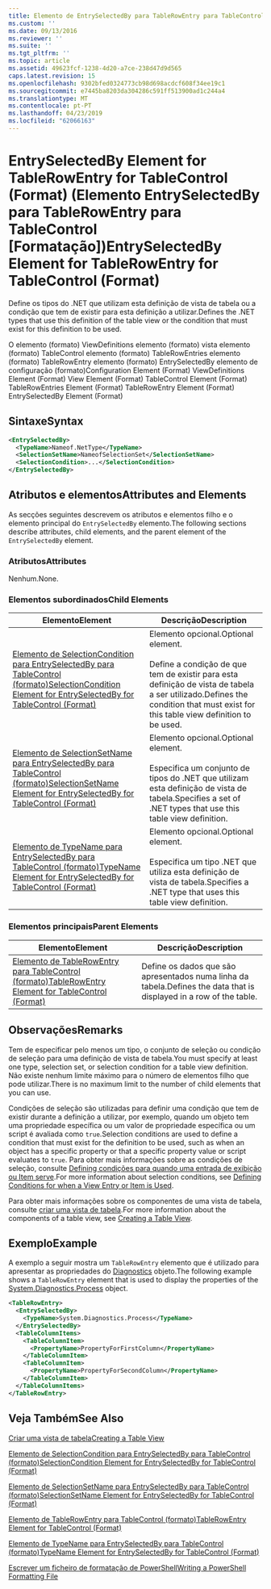 ```yaml
---
title: Elemento de EntrySelectedBy para TableRowEntry para TableControl (formato) | Documentos da Microsoft
ms.custom: ''
ms.date: 09/13/2016
ms.reviewer: ''
ms.suite: ''
ms.tgt_pltfrm: ''
ms.topic: article
ms.assetid: 49623fcf-1238-4d20-a7ce-238d47d9d565
caps.latest.revision: 15
ms.openlocfilehash: 9302bfed0324773cb98d698acdcf608f34ee19c1
ms.sourcegitcommit: e7445ba8203da304286c591ff513900ad1c244a4
ms.translationtype: MT
ms.contentlocale: pt-PT
ms.lasthandoff: 04/23/2019
ms.locfileid: "62066163"
---
```

# <a name="entryselectedby-element-for-tablerowentry--for-tablecontrol-format"></a><span data-ttu-id="20b2f-102">EntrySelectedBy Element for TableRowEntry for TableControl (Format) (Elemento EntrySelectedBy para TableRowEntry para TableControl [Formatação])</span><span class="sxs-lookup"><span data-stu-id="20b2f-102">EntrySelectedBy Element for TableRowEntry  for TableControl (Format)</span></span>

<span data-ttu-id="20b2f-103">Define os tipos do .NET que utilizam esta definição de vista de tabela ou a condição que tem de existir para esta definição a utilizar.</span><span class="sxs-lookup"><span data-stu-id="20b2f-103">Defines the .NET types that use this definition of the table view or the condition that must exist for this definition to be used.</span></span>

<span data-ttu-id="20b2f-104">O elemento (formato) ViewDefinitions elemento (formato) vista elemento (formato) TableControl elemento (formato) TableRowEntries elemento (formato) TableRowEntry elemento (formato) EntrySelectedBy elemento de configuração (formato)</span><span class="sxs-lookup"><span data-stu-id="20b2f-104">Configuration Element (Format) ViewDefinitions Element (Format) View Element (Format) TableControl Element (Format) TableRowEntries Element (Format) TableRowEntry Element (Format) EntrySelectedBy Element (Format)</span></span>

## <a name="syntax"></a><span data-ttu-id="20b2f-105">Sintaxe</span><span class="sxs-lookup"><span data-stu-id="20b2f-105">Syntax</span></span>

```xml
<EntrySelectedBy>
  <TypeName>Nameof.NetType</TypeName>
  <SelectionSetName>NameofSelectionSet</SelectionSetName>
  <SelectionCondition>...</SelectionCondition>
</EntrySelectedBy>
```

## <a name="attributes-and-elements"></a><span data-ttu-id="20b2f-106">Atributos e elementos</span><span class="sxs-lookup"><span data-stu-id="20b2f-106">Attributes and Elements</span></span>

<span data-ttu-id="20b2f-107">As secções seguintes descrevem os atributos e elementos filho e o elemento principal do `EntrySelectedBy` elemento.</span><span class="sxs-lookup"><span data-stu-id="20b2f-107">The following sections describe attributes, child elements, and the parent element of the `EntrySelectedBy` element.</span></span>

### <a name="attributes"></a><span data-ttu-id="20b2f-108">Atributos</span><span class="sxs-lookup"><span data-stu-id="20b2f-108">Attributes</span></span>

<span data-ttu-id="20b2f-109">Nenhum.</span><span class="sxs-lookup"><span data-stu-id="20b2f-109">None.</span></span>

### <a name="child-elements"></a><span data-ttu-id="20b2f-110">Elementos subordinados</span><span class="sxs-lookup"><span data-stu-id="20b2f-110">Child Elements</span></span>

|<span data-ttu-id="20b2f-111">Elemento</span><span class="sxs-lookup"><span data-stu-id="20b2f-111">Element</span></span>|<span data-ttu-id="20b2f-112">Descrição</span><span class="sxs-lookup"><span data-stu-id="20b2f-112">Description</span></span>|
|-------------|-----------------|
|[<span data-ttu-id="20b2f-113">Elemento de SelectionCondition para EntrySelectedBy para TableControl (formato)</span><span class="sxs-lookup"><span data-stu-id="20b2f-113">SelectionCondition Element for EntrySelectedBy for TableControl (Format)</span></span>](./selectioncondition-element-for-entryselectedby-for-tablecontrol-format.md)|<span data-ttu-id="20b2f-114">Elemento opcional.</span><span class="sxs-lookup"><span data-stu-id="20b2f-114">Optional element.</span></span><br /><br /> <span data-ttu-id="20b2f-115">Define a condição de que tem de existir para esta definição de vista de tabela a ser utilizado.</span><span class="sxs-lookup"><span data-stu-id="20b2f-115">Defines the condition that must exist for this table view definition to be used.</span></span>|
|[<span data-ttu-id="20b2f-116">Elemento de SelectionSetName para EntrySelectedBy para TableControl (formato)</span><span class="sxs-lookup"><span data-stu-id="20b2f-116">SelectionSetName Element for EntrySelectedBy for TableControl (Format)</span></span>](./selectionsetname-element-for-entryselectedby-for-tablecontrol-format.md)|<span data-ttu-id="20b2f-117">Elemento opcional.</span><span class="sxs-lookup"><span data-stu-id="20b2f-117">Optional element.</span></span><br /><br /> <span data-ttu-id="20b2f-118">Especifica um conjunto de tipos do .NET que utilizam esta definição de vista de tabela.</span><span class="sxs-lookup"><span data-stu-id="20b2f-118">Specifies a set of .NET types that use this table view definition.</span></span>|
|[<span data-ttu-id="20b2f-119">Elemento de TypeName para EntrySelectedBy para TableControl (formato)</span><span class="sxs-lookup"><span data-stu-id="20b2f-119">TypeName Element for EntrySelectedBy for TableControl (Format)</span></span>](./typename-element-for-entryselectedby-for-tablecontrol-format.md)|<span data-ttu-id="20b2f-120">Elemento opcional.</span><span class="sxs-lookup"><span data-stu-id="20b2f-120">Optional element.</span></span><br /><br /> <span data-ttu-id="20b2f-121">Especifica um tipo .NET que utiliza esta definição de vista de tabela.</span><span class="sxs-lookup"><span data-stu-id="20b2f-121">Specifies a .NET type that uses this table view definition.</span></span>|

### <a name="parent-elements"></a><span data-ttu-id="20b2f-122">Elementos principais</span><span class="sxs-lookup"><span data-stu-id="20b2f-122">Parent Elements</span></span>

|<span data-ttu-id="20b2f-123">Elemento</span><span class="sxs-lookup"><span data-stu-id="20b2f-123">Element</span></span>|<span data-ttu-id="20b2f-124">Descrição</span><span class="sxs-lookup"><span data-stu-id="20b2f-124">Description</span></span>|
|-------------|-----------------|
|[<span data-ttu-id="20b2f-125">Elemento de TableRowEntry para TableControl (formato)</span><span class="sxs-lookup"><span data-stu-id="20b2f-125">TableRowEntry Element for TableControl (Format)</span></span>](./tablerowentry-element-for-tablerowentries-for-tablecontrol-format.md)|<span data-ttu-id="20b2f-126">Define os dados que são apresentados numa linha da tabela.</span><span class="sxs-lookup"><span data-stu-id="20b2f-126">Defines the data that is displayed in a row of the table.</span></span>|

## <a name="remarks"></a><span data-ttu-id="20b2f-127">Observações</span><span class="sxs-lookup"><span data-stu-id="20b2f-127">Remarks</span></span>

<span data-ttu-id="20b2f-128">Tem de especificar pelo menos um tipo, o conjunto de seleção ou condição de seleção para uma definição de vista de tabela.</span><span class="sxs-lookup"><span data-stu-id="20b2f-128">You must specify at least one type, selection set, or selection condition for a table view definition.</span></span> <span data-ttu-id="20b2f-129">Não existe nenhum limite máximo para o número de elementos filho que pode utilizar.</span><span class="sxs-lookup"><span data-stu-id="20b2f-129">There is no maximum limit to the number of child elements that you can use.</span></span>

<span data-ttu-id="20b2f-130">Condições de seleção são utilizadas para definir uma condição que tem de existir durante a definição a utilizar, por exemplo, quando um objeto tem uma propriedade específica ou um valor de propriedade específica ou um script é avaliada como `true`.</span><span class="sxs-lookup"><span data-stu-id="20b2f-130">Selection conditions are used to define a condition that must exist for the definition to be used, such as when an object has a specific property or that a specific property value or script evaluates to `true`.</span></span> <span data-ttu-id="20b2f-131">Para obter mais informações sobre as condições de seleção, consulte [Defining condições para quando uma entrada de exibição ou Item serve](./defining-conditions-for-displaying-data.md).</span><span class="sxs-lookup"><span data-stu-id="20b2f-131">For more information about selection conditions, see [Defining Conditions for when a View Entry or Item is Used](./defining-conditions-for-displaying-data.md).</span></span>

<span data-ttu-id="20b2f-132">Para obter mais informações sobre os componentes de uma vista de tabela, consulte [criar uma vista de tabela](./creating-a-table-view.md).</span><span class="sxs-lookup"><span data-stu-id="20b2f-132">For more information about the components of a table view, see [Creating a Table View](./creating-a-table-view.md).</span></span>

## <a name="example"></a><span data-ttu-id="20b2f-133">Exemplo</span><span class="sxs-lookup"><span data-stu-id="20b2f-133">Example</span></span>

<span data-ttu-id="20b2f-134">A exemplo a seguir mostra um `TableRowEntry` elemento que é utilizado para apresentar as propriedades do [Diagnostics](/dotnet/api/System.Diagnostics.Process) objeto.</span><span class="sxs-lookup"><span data-stu-id="20b2f-134">The following example shows a `TableRowEntry` element that is used to display the properties of the [System.Diagnostics.Process](/dotnet/api/System.Diagnostics.Process) object.</span></span>

```xml
<TableRowEntry>
  <EntrySelectedBy>
    <TypeName>System.Diagnostics.Process</TypeName>
  </EntrySelectedBy>
  <TableColumnItems>
    <TableColumnItem>
      <PropertyName>PropertyForFirstColumn</PropertyName>
    </TableColumnItem>
    <TableColumnItem>
      <PropertyName>PropertyForSecondColumn</PropertyName>
    </TableColumnItem>
  </TableColumnItems>
</TableRowEntry>
```

## <a name="see-also"></a><span data-ttu-id="20b2f-135">Veja Também</span><span class="sxs-lookup"><span data-stu-id="20b2f-135">See Also</span></span>

[<span data-ttu-id="20b2f-136">Criar uma vista de tabela</span><span class="sxs-lookup"><span data-stu-id="20b2f-136">Creating a Table View</span></span>](./creating-a-table-view.md)

[<span data-ttu-id="20b2f-137">Elemento de SelectionCondition para EntrySelectedBy para TableControl (formato)</span><span class="sxs-lookup"><span data-stu-id="20b2f-137">SelectionCondition Element for EntrySelectedBy for TableControl (Format)</span></span>](./selectioncondition-element-for-entryselectedby-for-tablecontrol-format.md)

[<span data-ttu-id="20b2f-138">Elemento de SelectionSetName para EntrySelectedBy para TableControl (formato)</span><span class="sxs-lookup"><span data-stu-id="20b2f-138">SelectionSetName Element for EntrySelectedBy for TableControl (Format)</span></span>](./selectionsetname-element-for-entryselectedby-for-tablecontrol-format.md)

[<span data-ttu-id="20b2f-139">Elemento de TableRowEntry para TableControl (formato)</span><span class="sxs-lookup"><span data-stu-id="20b2f-139">TableRowEntry Element for TableControl (Format)</span></span>](./tablerowentry-element-for-tablerowentries-for-tablecontrol-format.md)

[<span data-ttu-id="20b2f-140">Elemento de TypeName para EntrySelectedBy para TableControl (formato)</span><span class="sxs-lookup"><span data-stu-id="20b2f-140">TypeName Element for EntrySelectedBy for TableControl (Format)</span></span>](./typename-element-for-entryselectedby-for-tablecontrol-format.md)

[<span data-ttu-id="20b2f-141">Escrever um ficheiro de formatação de PowerShell</span><span class="sxs-lookup"><span data-stu-id="20b2f-141">Writing a PowerShell Formatting File</span></span>](./writing-a-powershell-formatting-file.md)
